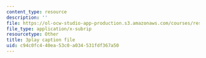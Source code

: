 ```yaml
---
content_type: resource
description: ''
file: https://ol-ocw-studio-app-production.s3.amazonaws.com/courses/res-6-012-introduction-to-probability-spring-2018/c94c0fc440ea53c0a034531fdf367a50_UZOT_ddWpco.vtt
file_type: application/x-subrip
resourcetype: Other
title: 3play caption file
uid: c94c0fc4-40ea-53c0-a034-531fdf367a50
---
```


